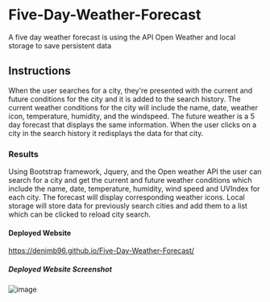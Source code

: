 # Five-Day-Weather-Forecast
A five day weather forecast is using the API Open Weather and local storage to save persistent data
## Instructions
When the user searches for a city, they're presented with the current and future conditions for the city and it is added to the search history. The current weather conditions for the city will include the name, date, weather icon, temperature, humidity, and the windspeed. The future weather is a 5 day forecast that displays the same information. When the user clicks on a city in the search history it redisplays the data for that city.
### Results
Using Bootstrap framework, Jquery, and the Open weather API the user can search for a city and get the current and future weather conditions which include the name, date, temperature, humidity, wind speed and UVIndex for each city. The forecast will display corresponding weather icons. Local storage will store data for previously search cities and add them to a list which can be clicked to reload city search.
#### Deployed Website
https://denimb96.github.io/Five-Day-Weather-Forecast/
##### Deployed Website Screenshot
![image](https://user-images.githubusercontent.com/120414766/217721912-9f411be6-af5f-4fb3-9e28-3ac8d2b8bde1.png)
